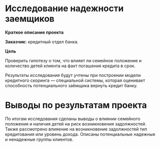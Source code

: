 # Исследование надежности заемщиков

**Краткое описание проекта**

**Заказчик:** кредитный отдел банка. 

**Цель**

Проверить гипотезу о том, что влияет ли семейное положение и количество детей клиента на факт погашения кредита в срок. 

Результаты исследования будут учтены при построении модели кредитного скоринга — специальной системы, которая оценивает способность потенциального заёмщика вернуть кредит банку.

# Выводы по результатам проекта

По итогам исследования сделаны выводы о влиянии семейного положения и наличия детей на риск возникновения задолжностей. Также рассмотрено влияение на возникновение задолжностей тип кредитования или уровень дохода. Описаны потенциальные надежные и ненадежные группы клиентов.
